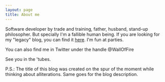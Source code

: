 ```yaml
---
layout: page
title: About me
---
```


Software developer by trade and training, father, husband, stand-up philosopher. But specially I'm a fallible human being. If you are looking for my "legacy" blog, you can find it [here](http://rubenoz.blogspot.com). I'm fun at parties.

You can also find me in Twitter under the handle @WallOfFire

See you in the 'tubes.

P.S.: The title of this blog was created on the spur of the moment while thinking about alliterations. Same goes for the blog description.
